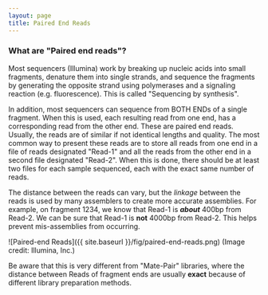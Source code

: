 ```yaml
---
layout: page
title: Paired End Reads
---
```


### What are "Paired end reads"?

Most sequencers (Illumina) work by breaking up nucleic acids into small fragments, denature them into single strands, and sequence the fragments by generating the opposite strand using polymerases and a signaling reaction (e.g. fluorescence). This is called "Sequencing by synthesis".

In addition, most sequencers can sequence from BOTH ENDs of a single fragment. When this is used, each resulting read from one end, has a corresponding read from the other end. These are paired end reads. Usually, the reads are of similar if not identical lengths and quality. The most common way to present these reads are to store all reads from one end in a file of reads designated "Read-1" and all the reads from the other end in a second file designated "Read-2". When this is done, there should be at least two files for each sample sequenced, each with the exact same number of reads. 

The distance between the reads can vary, but the *linkage* between the reads is used by many assemblers to create more accurate assemblies. For example, on fragment 1234, we know that Read-1 is ***about*** 400bp from Read-2. We can be sure that Read-1 is **not** 4000bp from Read-2. This helps prevent mis-assemblies from occurring. 

![Paired-end Reads]({{ site.baseurl }}/fig/paired-end-reads.png)
(Image credit: Illumina, Inc.)

Be aware that this is very different from "Mate-Pair" libraries, where the distance between Reads of fragment ends are usually **exact** because of different library preparation methods.